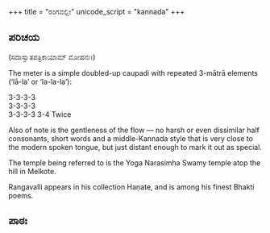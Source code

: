 +++
title = "ರಂಗವಲ್ಲೀ"
unicode_script = "kannada"
+++

## ಪರಿಚಯ
(ಸದಾಸ್ವಾತಪತ್ರಿಕಾಯಾಮ್ ಮೋಹನಃ।)

The meter is a simple doubled-up caupadi with repeated 3-mātrā elements (‘lā-la’ or ‘la-la-la’):

3-3-3-3  
3-3-3-3  
3-3-3-3
3-4 Twice

Also of note is the gentleness of the flow — no harsh or even dissimilar half consonants, short words and a middle-Kannada style that is very close to the modern spoken tongue, but just distant enough to mark it out as special. 

The temple being referred to is the Yoga Narasimha Swamy temple atop the hill in Melkote. 

Rangavalli appears in his collection Haṇate, and is among his finest Bhakti poems. 

## ಪಾಠಃ

